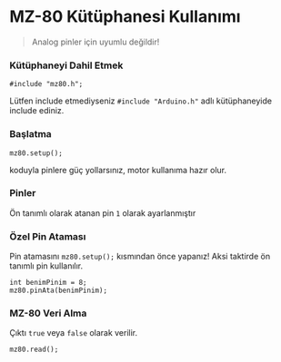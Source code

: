 # MZ-80 Kütüphanesi Kullanımı
> Analog pinler için uyumlu değildir!

### Kütüphaneyi Dahil Etmek
	#include "mz80.h";
Lütfen include etmediyseniz `#include "Arduino.h"` adlı kütüphaneyide include ediniz.

### Başlatma
	mz80.setup();
koduyla pinlere güç yollarsınız, motor kullanıma hazır olur.
>
### Pinler
Ön tanımlı olarak atanan pin `1` olarak ayarlanmıştır

### Özel Pin Ataması
  Pin atamasını `mz80.setup();` kısmından önce yapanız! Aksi taktirde ön tanımlı pin kullanılır.

	int benimPinim = 8;
	mz80.pinAta(benimPinim);


### MZ-80 Veri Alma
  Çıktı `true` veya `false` olarak verilir.

	mz80.read();

